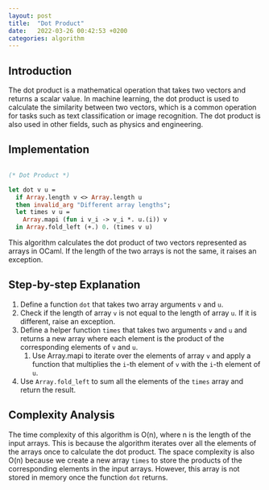 ```yaml
---
layout: post
title:  "Dot Product"
date:   2022-03-26 00:42:53 +0200
categories: algorithm
---
```


## Introduction

The dot product is a mathematical operation that takes two vectors and returns a scalar value. In machine learning, the dot product is used to calculate the similarity between two vectors, which is a common operation for tasks such as text classification or image recognition. The dot product is also used in other fields, such as physics and engineering.

## Implementation

```ocaml

(* Dot Product *)

let dot v u =
  if Array.length v <> Array.length u
  then invalid_arg "Different array lengths";
  let times v u =
    Array.mapi (fun i v_i -> v_i *. u.(i)) v
  in Array.fold_left (+.) 0. (times v u)

```


This algorithm calculates the dot product of two vectors represented as arrays in OCaml. If the length of the two arrays is not the same, it raises an exception.

## Step-by-step Explanation

1. Define a function `dot` that takes two array arguments `v` and `u`.
2. Check if the length of array `v` is not equal to the length of array `u`. If it is different, raise an exception.
3. Define a helper function `times` that takes two arguments `v` and `u` and returns a new array where each element is the product of the corresponding elements of `v` and `u`.
   1. Use Array.mapi to iterate over the elements of array `v` and apply a function that multiplies the `i`-th element of `v` with the `i`-th element of `u`.
4. Use `Array.fold_left` to sum all the elements of the `times` array and return the result.

## Complexity Analysis

The time complexity of this algorithm is O(n), where n is the length of the input arrays. This is because the algorithm iterates over all the elements of the arrays once to calculate the dot product. The space complexity is also O(n) because we create a new array `times` to store the products of the corresponding elements in the input arrays. However, this array is not stored in memory once the function `dot` returns.